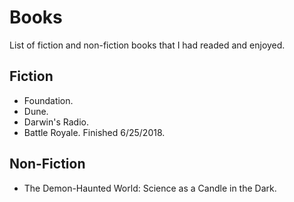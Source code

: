 # Books
List of fiction and non-fiction books that I had readed and enjoyed.

## Fiction
* Foundation.
* Dune.
* Darwin's Radio.
* Battle Royale. Finished 6/25/2018.

## Non-Fiction
* The Demon-Haunted World: Science as a Candle in the Dark.
